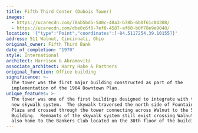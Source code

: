 ```yaml
---
title: Fifth Third Center (Dubois Tower)
images:
  - https://ucarecdn.com/78ab5bd5-540c-40a3-b78b-6b0f61c84308/
  - https://ucarecdn.com/dbe0c6f8-7ef0-4587-af60-b0f78e9e9048/
location: '{"type":"Point","coordinates":[-84.5117254,39.10155]}'
address: 511 Walnut, Cincinnati, Ohio
original_owner: Fifth Third Bank
date_of_completion: "1970"
style: International
architect: Harrison & Abramovitz
associate_architect: Harry Hake & Partners
original_function: Office building
significance: >-
  The tower was the first major building constructed as part of the
  implementation of the 1964 Downtown Plan.
unique_features: >-
  The tower was one of the first buildings designed to integrate with the City's
  new skywalk system.  The skywalk traversed the north side of Fountain Square
  Plaza and crossed through the tower connecting across Walnut to the 580
  Building.  Remnants of the skywalk system still exist crossing Walnut.  It was
  also home to the Bankers Club located on the 30th floor of the building.
---
```

